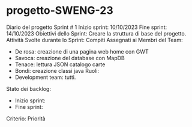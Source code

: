 # progetto-SWENG-23
Diario del progetto
Sprint # 1
Inizio sprint: 10/10/2023
Fine sprint: 14/10/2023
Obiettivi dello Sprint: Creare la struttura di base del progetto. 
Attività Svolte durante lo Sprint: 
Compiti Assegnati ai Membri del Team: 
-	De rosa: creazione di una pagina web home con GWT
-	Savoca: creazione del database con MapDB
-	Tenace: lettura JSON catalogo carte 
-	Bondi: creazione classi java 
Ruoli: 
-	Development team: tutti. 

Stato dei backlog: 
-	Inizio sprint: 
-	Fine sprint: 

Criterio: Priorità
